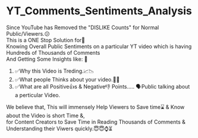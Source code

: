 # YT_Comments_Sentiments_Analysis
Since YouTube has Removed the "DISLIKE Counts" for Normal Public/Viewers.😕 <br>
This is a ONE Stop Solution for🤩 <br>
Knowing Overall Public Sentiments on a particular YT video which is having Hundreds of Thousands of Comments <br>
And Getting Some Insights like: 🧠
1. ✅Why this Video is Treding.📈📉
2. ✅What people Thinks about your video.🤔💭
3. ✅What are all Positive👍s & Negative👎 Points..... 🗣️Public talking about a perticular Video.

We believe that, This will immensely Help Viewers to Save time⌛ & Know about the Video is short Time &, <br>
for Content Creators to Save Time in Reading Thousands of Comments & Understanding their Viwers quickly.😇😇⌚⏳
